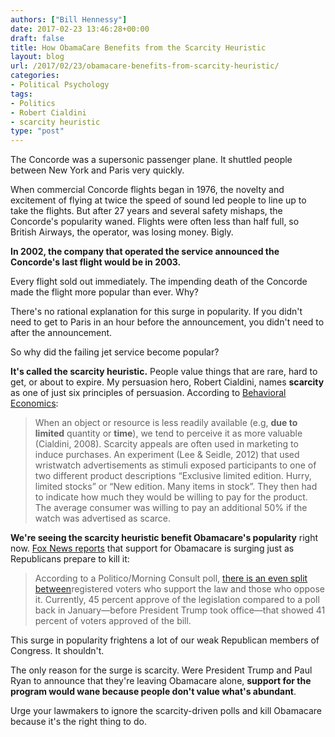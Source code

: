 ```yaml
---
authors: ["Bill Hennessy"]
date: 2017-02-23 13:46:28+00:00
draft: false
title: How ObamaCare Benefits from the Scarcity Heuristic
layout: blog
url: /2017/02/23/obamacare-benefits-from-scarcity-heuristic/
categories:
- Political Psychology
tags:
- Politics
- Robert Cialdini
- scarcity heuristic
type: "post"
---
```


The Concorde was a supersonic passenger plane. It shuttled people between New York and Paris very quickly.

When commercial Concorde flights began in 1976, the novelty and excitement of flying at twice the speed of sound led people to line up to take the flights. But after 27 years and several safety mishaps, the Concorde's popularity waned. Flights were often less than half full, so British Airways, the operator, was losing money. Bigly.

**In 2002, the company that operated the service announced the Concorde's last flight would be in 2003.**

Every flight sold out immediately. The impending death of the Concorde made the flight more popular than ever. Why?

There's no rational explanation for this surge in popularity. If you didn't need to get to Paris in an hour before the announcement, you didn't need to after the announcement.

So why did the failing jet service become popular?

**It's called the scarcity heuristic.** People value things that are rare, hard to get, or about to expire. My persuasion hero, Robert Cialdini, names **scarcity** as one of just six principles of persuasion. According to [Behavioral Economics](https://www.behavioraleconomics.com/mini-encyclopedia-of-be/scarcity-heuristic/):



> When an object or resource is less readily available (e.g, **due to limited** quantity or **time**), we tend to perceive it as more valuable (Cialdini, 2008). Scarcity appeals are often used in marketing to induce purchases. An experiment (Lee & Seidle, 2012) that used wristwatch advertisements as stimuli exposed participants to one of two different product descriptions “Exclusive limited edition. Hurry, limited stocks” or “New edition. Many items in stock”. They then had to indicate how much they would be willing to pay for the product. The average consumer was willing to pay an additional 50% if the watch was advertised as scarce.



**We're seeing the scarcity heuristic benefit Obamacare's popularity** right now. [Fox News reports](https://www.foxnews.com/politics/2017/02/23/voters-support-obamacare-rising-despite-republican-push.html) that support for Obamacare is surging just as Republicans prepare to kill it:



> According to a Politico/Morning Consult poll, [there is an even split between](https://www.politico.com/story/2017/02/obamacare-repeal-replace-poll-235245)registered voters who support the law and those who oppose it. Currently, 45 percent approve of the legislation compared to a poll back in January—before President Trump took office—that showed 41 percent of voters approved of the bill.



This surge in popularity frightens a lot of our weak Republican members of Congress. It shouldn't.

The only reason for the surge is scarcity. Were President Trump and Paul Ryan to announce that they're leaving Obamacare alone, **support for the program would wane because people don't value what's abundant**.

Urge your lawmakers to ignore the scarcity-driven polls and kill Obamacare because it's the right thing to do.
